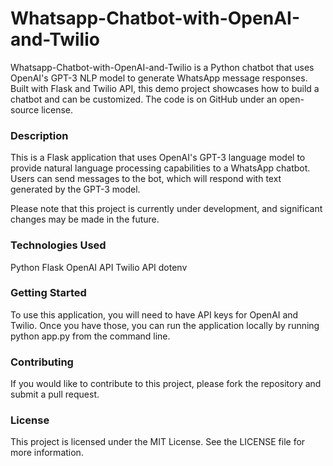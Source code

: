 # Whatsapp-Chatbot-with-OpenAI-and-Twilio
Whatsapp-Chatbot-with-OpenAI-and-Twilio is a Python chatbot that uses OpenAI's GPT-3 NLP model to generate WhatsApp message responses. Built with Flask and Twilio API, this demo project showcases how to build a chatbot and can be customized. The code is on GitHub under an open-source license.

### Description
This is a Flask application that uses OpenAI's GPT-3 language model to provide natural language processing capabilities to a WhatsApp chatbot. Users can send messages to the bot, which will respond with text generated by the GPT-3 model.

Please note that this project is currently under development, and significant changes may be made in the future.

### Technologies Used
Python
Flask
OpenAI API
Twilio API
dotenv

### Getting Started
To use this application, you will need to have API keys for OpenAI and Twilio. Once you have those, you can run the application locally by running python app.py from the command line.

### Contributing
If you would like to contribute to this project, please fork the repository and submit a pull request.

### License
This project is licensed under the MIT License. See the LICENSE file for more information.
